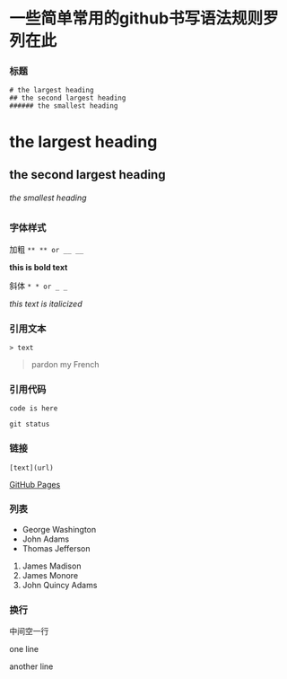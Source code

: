 # 一些简单常用的github书写语法规则罗列在此
### 标题
```
# the largest heading
## the second largest heading
###### the smallest heading
```
# the largest heading
## the second largest heading
###### the smallest heading



### 字体样式
加粗 `** ** or __ __`

**this is bold text**

斜体 `* * or _ _`

*this text is italicized*


### 引用文本
`> text`
> pardon my French

### 引用代码
`code is here`
```
git status
```

### 链接
`[text](url)`

[GitHub Pages](https://pages.github.com)

### 列表
- George Washington
- John Adams
- Thomas Jefferson

1. James Madison
2. James Monore
3. John Quincy Adams

### 换行
中间空一行

one line

another line
